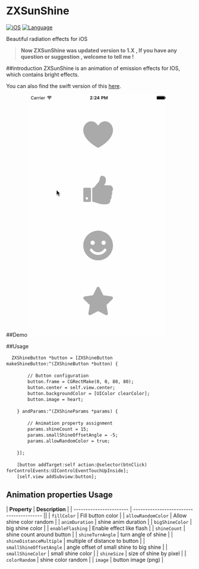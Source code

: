  ZXSunShine
=============

[![iOS](https://img.shields.io/badge/iOS-ZXSunShine-brightgreen.svg?style=flat)](https://github.com/HLzhongxiao)
[![Language](https://img.shields.io/badge/Language-Objective--C-brightgreen.svg)](https://github.com/HLzhongxiao)

Beautiful radiation effects for iOS

> **Now ZXSunShine was updated version to 1.X , If you have any question or suggestion , welcome to 
tell me !**

##introduction
ZXSunShine is an animation of emission effects for IOS, which contains bright effects.

You can also find the swift version of this [here](https://github.com/imwcl/WCLShineButton).

##Demo
![](DeoGif.gif)

##Usage
```oc
  ZXShineButton *button = [ZXShineButton makeShineButton:^(ZXShineButton *button) {
  
        // Button configuration
        button.frame = CGRectMake(0, 0, 80, 80);
        button.center = self.view.center;
        button.backgroundColor = [UIColor clearColor];
        button.image = heart;
        
    } andParams:^(ZXShineParams *params) {
    
        // Animation property assignment
        params.shineCount = 15;
        params.smallShineOffsetAngle = -5;
        params.allowRandomColor = true;
        
    }];
    
    [button addTarget:self action:@selector(btnClick) forControlEvents:UIControlEventTouchUpInside];
    [self.view addSubview:button];
```

## **Animation properties Usage**

| **Property**            | **Description**                          |
| ----------------------- | ---------------------------------------- ||
| `fillColor`             | Fill button color                        |
| `allowRandomColor`      | Allow shine color random                 |
| `animDuration`          | shine anim duration                      |
| `bigShineColor`         | big shine color                          |
| `enableFlashing`        | Enable effect like flash                 |
| `shineCount`            | shine count around button                |
| `shineTurnAngle`        | turn angle of shine                      |
| `shineDistanceMultiple` | multiple of distance to button           |
| `smallShineOffsetAngle` | angle offset of small shine to big shine |
| `smallShineColor`       | small shine color                        |
| `shineSize`             | size of shine by pixel                   |
| `colorRandom`           | shine color random                       |
| `image`                 | button image (png)                       |

